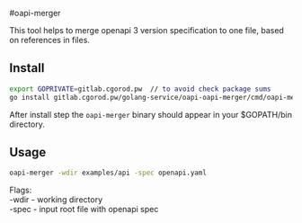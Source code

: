 #oapi-merger

This tool helps to merge openapi 3 version specification to one file, based on references in files.

## Install
```bash
export GOPRIVATE=gitlab.cgorod.pw  // to avoid check package sums
go install gitlab.cgorod.pw/golang-service/oapi-oapi-merger/cmd/oapi-merger@latest
```
After install step the `oapi-merger` binary should appear in your $GOPATH/bin directory.

## Usage
```bash
oapi-merger -wdir examples/api -spec openapi.yaml
```

Flags:  
    -wdir - working directory  
    -spec - input root file with openapi spec